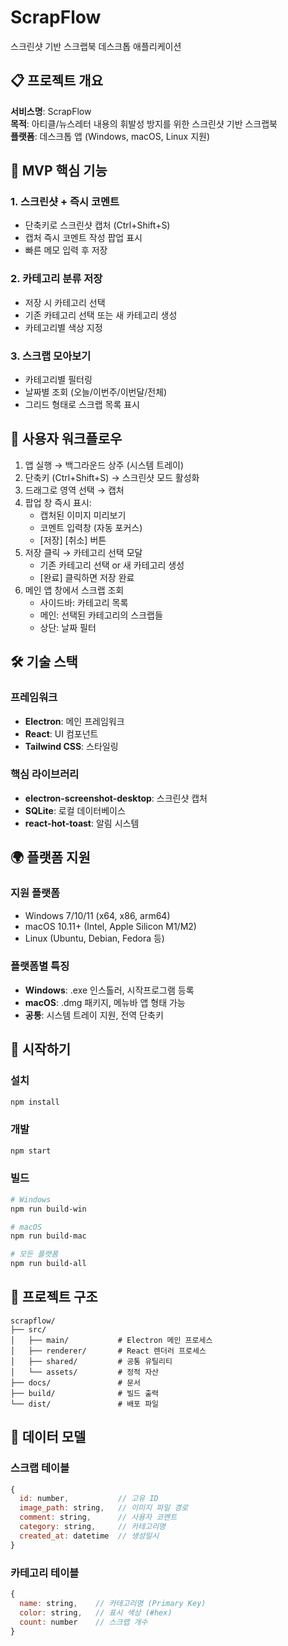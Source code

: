 # ScrapFlow

스크린샷 기반 스크랩북 데스크톱 애플리케이션

## 📋 프로젝트 개요

**서비스명**: ScrapFlow  
**목적**: 아티클/뉴스레터 내용의 휘발성 방지를 위한 스크린샷 기반 스크랩북  
**플랫폼**: 데스크톱 앱 (Windows, macOS, Linux 지원)

## 🎯 MVP 핵심 기능

### 1. 스크린샷 + 즉시 코멘트
- 단축키로 스크린샷 캡처 (Ctrl+Shift+S)
- 캡처 즉시 코멘트 작성 팝업 표시
- 빠른 메모 입력 후 저장

### 2. 카테고리 분류 저장
- 저장 시 카테고리 선택
- 기존 카테고리 선택 또는 새 카테고리 생성
- 카테고리별 색상 지정

### 3. 스크랩 모아보기
- 카테고리별 필터링
- 날짜별 조회 (오늘/이번주/이번달/전체)
- 그리드 형태로 스크랩 목록 표시

## 🔄 사용자 워크플로우

1. 앱 실행 → 백그라운드 상주 (시스템 트레이)
2. 단축키 (Ctrl+Shift+S) → 스크린샷 모드 활성화
3. 드래그로 영역 선택 → 캡처
4. 팝업 창 즉시 표시:
   - 캡처된 이미지 미리보기
   - 코멘트 입력창 (자동 포커스)
   - [저장] [취소] 버튼
5. 저장 클릭 → 카테고리 선택 모달
   - 기존 카테고리 선택 or 새 카테고리 생성
   - [완료] 클릭하면 저장 완료
6. 메인 앱 창에서 스크랩 조회
   - 사이드바: 카테고리 목록
   - 메인: 선택된 카테고리의 스크랩들
   - 상단: 날짜 필터

## 🛠️ 기술 스택

### 프레임워크
- **Electron**: 메인 프레임워크
- **React**: UI 컴포넌트
- **Tailwind CSS**: 스타일링

### 핵심 라이브러리
- **electron-screenshot-desktop**: 스크린샷 캡처
- **SQLite**: 로컬 데이터베이스
- **react-hot-toast**: 알림 시스템

## 🌍 플랫폼 지원

### 지원 플랫폼
- Windows 7/10/11 (x64, x86, arm64)
- macOS 10.11+ (Intel, Apple Silicon M1/M2)
- Linux (Ubuntu, Debian, Fedora 등)

### 플랫폼별 특징
- **Windows**: .exe 인스톨러, 시작프로그램 등록
- **macOS**: .dmg 패키지, 메뉴바 앱 형태 가능
- **공통**: 시스템 트레이 지원, 전역 단축키

## 🚀 시작하기

### 설치
```bash
npm install
```

### 개발
```bash
npm start
```

### 빌드
```bash
# Windows
npm run build-win

# macOS
npm run build-mac

# 모든 플랫폼
npm run build-all
```

## 📁 프로젝트 구조

```
scrapflow/
├── src/
│   ├── main/           # Electron 메인 프로세스
│   ├── renderer/       # React 렌더러 프로세스
│   ├── shared/         # 공통 유틸리티
│   └── assets/         # 정적 자산
├── docs/               # 문서
├── build/              # 빌드 출력
└── dist/               # 배포 파일
```

## 💾 데이터 모델

### 스크랩 테이블
```javascript
{
  id: number,           // 고유 ID
  image_path: string,   // 이미지 파일 경로
  comment: string,      // 사용자 코멘트
  category: string,     // 카테고리명
  created_at: datetime  // 생성일시
}
```

### 카테고리 테이블
```javascript
{
  name: string,    // 카테고리명 (Primary Key)
  color: string,   // 표시 색상 (#hex)
  count: number    // 스크랩 개수
}
```